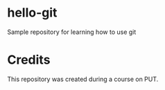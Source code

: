 # hello-git
Sample repository for learning how to use git

# Credits
This repository was created during a course on PUT.
